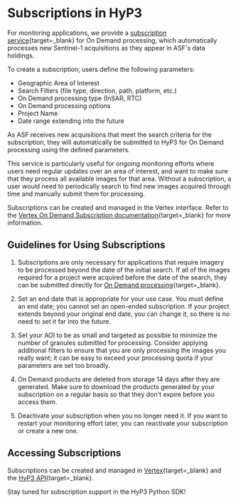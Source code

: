 # Subscriptions in HyP3
For monitoring applications, we provide a [subscription service](https://docs.asf.alaska.edu/vertex/manual/#subscriptions "https://docs.asf.alaska.edu/vertex/manual/#subscriptions" ){target=_blank} for On Demand processing, which automatically processes new Sentinel-1 acquisitions as they appear in ASF's data holdings. 

To create a subscription, users define the following parameters:

- Geographic Area of Interest 
- Search Filters (file type, direction, path, platform, etc.)
- On Demand processing type (InSAR, RTC)
- On Demand processing options
- Project Name
- Date range extending into the future
  
As ASF receives new acquisitions that meet the search criteria for the subscription, they will automatically be submitted to HyP3 for On Demand processing using the defined parameters. 

This service is particularly useful for ongoing monitoring efforts where users need regular updates over an area of interest, and want to make sure that they process all available images for that area. Without a subscription, a user would need to periodically search to find new images acquired through time and manually submit them for processing.

Subscriptions can be created and managed in the Vertex interface. Refer to the [Vertex On Demand Subscription documentation](https://docs.asf.alaska.edu/vertex/manual/#subscriptions "https://docs.asf.alaska.edu/vertex/manual/#subscriptions" ){target=_blank} for more information.

## Guidelines for Using Subscriptions
1. Subscriptions are only necessary for applications that require imagery to be processed beyond the date of the initial search. If all of the images required for a project were acquired before the date of the search, they can be submitted directly for [On Demand processing](https://search.asf.alaska.edu/#/?topic=onDemand "https://search.asf.alaska.edu/#/?topic=onDemand" ){target=_blank}.
   
2. Set an end date that is appropriate for your use case. You must define an end date; you cannot set an open-ended subscription. If your project extends beyond your original end date, you can change it, so there is no need to set it far into the future.
   
3. Set your AOI to be as small and targeted as possible to minimize the number of granules submitted for processing. Consider applying additional filters to ensure that you are only processing the images you really want; it can be easy to exceed your processing quota if your parameters are set too broadly.  
   
4. On Demand products are deleted from storage 14 days after they are generated. Make sure to download the products generated by your subscription on a regular basis so that they don't expire before you access them. 

5. Deactivate your subscription when you no longer need it. If you want to restart your monitoring effort later, you can reactivate your subscription or create a new one.

## Accessing Subscriptions
Subscriptions can be created and managed in [Vertex](https://docs.asf.alaska.edu/vertex/manual/#subscriptions "https://docs.asf.alaska.edu/vertex/manual/#subscriptions" ){target=_blank} and the [HyP3 API](https://hyp3-docs.asf.alaska.edu/using/api/ "https://hyp3-docs.asf.alaska.edu/using/api/" ){target=_blank}. 

Stay tuned for subscription support in the HyP3 Python SDK!
